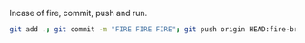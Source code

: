Incase of fire, commit, push and run.

```bash
git add .; git commit -m "FIRE FIRE FIRE"; git push origin HEAD:fire-branch-`whoami`-`hostname`
```
